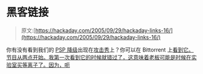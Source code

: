 # 黑客链接

> 原文:[https://hackaday.com/2005/09/29/hackaday-links-16/](https://hackaday.com/2005/09/29/hackaday-links-16/)

你有没有看到我们的 [PSP 降级](http://www.hackaday.com/entry/1234000687060851/)出现在[攻击秀](http://www.g4tv.com/attackoftheshow/index.html)上？你可以在 Bittorrent 上[看到它。节目从两点开始。我第一次看到它的时候就错过了，这意味着老板可能是时候在实验室买等离子了。因为，呃](http://torrentspy.com/search.asp?mode=torrentdetails&id=421134)